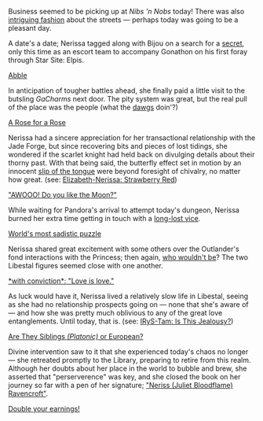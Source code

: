 Business seemed to be picking up at *Nibs 'n Nobs* today! There was also [intriguing fashion](https://youtu.be/vMdhvi8dHN4?t=895s) about the streets — perhaps today was going to be a pleasant day.

A date's a date; Nerissa tagged along with Bijou on a search for a [secret](https://youtu.be/vMdhvi8dHN4?t=3876s), only this time as an escort team to accompany Gonathon on his first foray through Star Site: Elpis.

[Abble](#embed:https://youtu.be/vMdhvi8dHN4?t=1261s)

In anticipation of tougher battles ahead, she finally paid a little visit to the butsling *GaCharms* next door. The pity system was great, but the real pull of the place was the people (what the [dawgs](https://youtu.be/vMdhvi8dHN4?t=4441s) doin'?)

[A Rose for a Rose](#embed:https://youtu.be/vMdhvi8dHN4?t=6070s)

Nerissa had a sincere appreciation for her transactional relationship with the Jade Forge, but since recovering bits and pieces of lost tidings, she wondered if the scarlet knight had held back on divulging details about their thorny past. With that being said, the butterfly effect set in motion by an innocent [slip of the tongue](https://youtu.be/vMdhvi8dHN4?t=6520s) were beyond foresight of chivalry, no matter how great. (see: [Elizabeth-Nerissa: Strawberry Red](#edge:liz-nerissa-right-2-left-2))

["AWOOO! Do you like the Moon?"](#embed:https://youtu.be/vMdhvi8dHN4?t=6772s)

While waiting for Pandora's arrival to attempt today's dungeon, Nerissa burned her extra time getting in touch with a [long-lost vice](https://youtu.be/vMdhvi8dHN4?t=8514s).

[World's most sadistic puzzle](#embed:https://youtu.be/vMdhvi8dHN4?t=11045s)

Nerissa shared great excitement with some others over the Outlander's fond interactions with the Princess; then again, [who wouldn't be](https://youtu.be/vMdhvi8dHN4?t=12507s)? The two Libestal figures seemed close with one another.

[\*with conviction\*: "Love is love."](#embed:https://youtu.be/vMdhvi8dHN4?t=12577s)

As luck would have it, Nerissa lived a relatively slow life in Libestal, seeing as she had no relationship prospects going on — none that she's aware of — and how she was pretty much oblivious to any of the great love entanglements. Until today, that is. (see: [IRyS-Tam: Is This Jealousy?](#edge:irys-kronii-right-2-left-2))

[Are They Siblings *(Platonic)* or European?](#embed:https://youtu.be/vMdhvi8dHN4?t=12936s)

Divine intervention saw to it that she experienced today's chaos no longer — she retreated promptly to the Library, preparing to retire from this realm. Although her doubts about her place in the world to bubble and brew, she asserted that "perserverence" was key, and she closed the book on her journey so far with a pen of her signature; ["Neriss (Juliet Bloodflame) Ravencroft"](https://youtu.be/vMdhvi8dHN4?t=13486s).

[Double your earnings!](#embed:https://youtu.be/vMdhvi8dHN4?t=13904s)